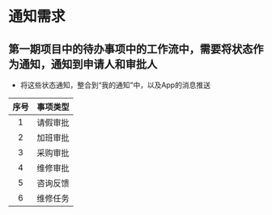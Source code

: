 # 通知需求

## 第一期项目中的待办事项中的工作流中，需要将状态作为通知，通知到申请人和审批人
* 将这些状态通知，整合到“我的通知”中，以及App的消息推送

| 序号| 事项类型 |
| :--: | :--: |
| 1 | 请假审批 |
| 2 | 加班审批 |
| 3 | 采购审批 |
| 4 | 维修审批 |
| 5 | 咨询反馈 |
| 6 | 维修任务 |
